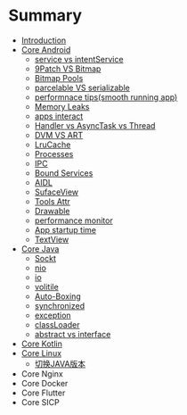 # Summary

* [Introduction](README.md)
* [Core Android](coreAndroid.md)
  * [service vs intentService](coreAndroid/service.md)
  * [9Patch VS Bitmap](coreAndroid/9patch-vs-bitmap.md)
  * [Bitmap Pools](coreAndroid/bitmap-pools.md)
  * [parcelable VS serializable](coreAndroid/parcelable-vs-serializable.md)
  * [performnace tips\(smooth running app\)](coreAndroid/performnace-tipssmooth-running-app.md)
  * [Memory Leaks](coreAndroid/memory-leaks.md)
  * [apps interact](coreAndroid/apps-interact.md)
  * [Handler vs AsyncTask vs Thread](coreAndroid/handler-vs-asynctask-vs-thread.md)
  * [DVM VS ART](coreAndroid/dvm-vs-art.md)
  * [LruCache](coreAndroid/lrucache.md)
  * [Processes](coreAndroid/processes.md)
  * [IPC](coreAndroid/ipc.md)
  * [Bound Services](coreAndroid/bound-services.md)
  * [AIDL](coreAndroid/aidl.md)
  * [SufaceView](coreAndroid/sufaceview.md)
  * [Tools Attr](coreAndroid/tools-attr.md)
  * [Drawable](coreAndroid/drawable.md)
  * [performance monitor](coreAndroid/performance-monitor.md)
  * [App startup time](coreAndroid/app-startup-time.md)
  * [TextView](coreAndroid/textview.md)
* [Core Java](core-java.md)
  * [Sockt](core-java/sockt.md)
  * [nio](core-java/nio.md)
  * [io](core-java/io.md)
  * [volitile](core-java/volitile.md)
  * [Auto-Boxing](core-java/auto-boxing.md)
  * [synchronized](core-java/synchronized.md)
  * [exception](core-java/exception.md)
  * [classLoader](core-java/classloader.md)
  * [abstract vs interface](core-java/abstract-vs-interface.md)
* [Core Kotlin](core-kotlin.md)
* [Core Linux](core-linux.md)
  * [切换JAVA版本](core-linux/qie-huan-java-ban-ben.md)
* Core Nginx
* Core Docker
* Core Flutter
* Core SICP

